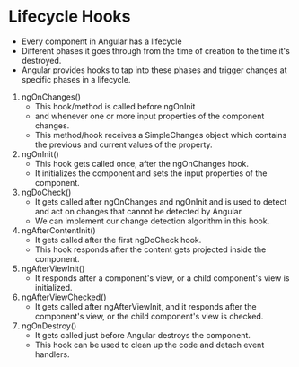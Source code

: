 # Lifecycle Hooks
- Every component in Angular has a lifecycle
- Different phases it goes through from the time of creation to the time it's destroyed. 
- Angular provides hooks to tap into these phases and trigger changes at specific phases in a lifecycle.

1. ngOnChanges()
    - This hook/method is called before ngOnInit
    - and whenever one or more input properties of the component changes.
    - This method/hook receives a SimpleChanges object which contains the previous and current values of the property.
2. ngOnInit()
    - This hook gets called once, after the ngOnChanges hook.
    - It initializes the component and sets the input properties of the component.
3. ngDoCheck()
    - It gets called after ngOnChanges and ngOnInit and is used to detect and act on changes that cannot be detected by Angular.
    - We can implement our change detection algorithm in this hook. 
4. ngAfterContentInit()
    - It gets called after the first ngDoCheck hook. 
    - This hook responds after the content gets projected inside the component.
5. ngAfterViewInit()
    - It responds after a component's view, or a child component's view is initialized.
6. ngAfterViewChecked()
    - It gets called after ngAfterViewInit, and it responds after the component's view, or the child component's view is checked.
7. ngOnDestroy()
    -  It gets called just before Angular destroys the component. 
    - This hook can be used to clean up the code and detach event handlers.

